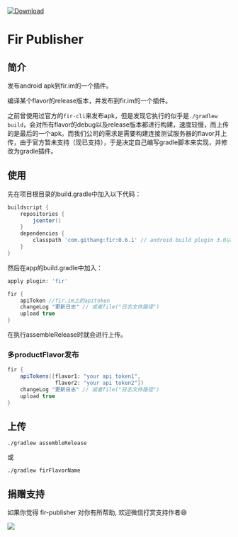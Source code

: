 [ ![Download](https://api.bintray.com/packages/msdx/maven/FirPublisher/images/download.svg) ](https://bintray.com/msdx/maven/FirPublisher/_latestVersion) 
 
Fir Publisher
===

## 简介

发布android apk到fir.im的一个插件。

编译某个flavor的release版本，并发布到fir.im的一个插件。

之前曾使用过官方的`fir-cli`来发布apk，但是发现它执行的似乎是`./gradlew build`，会对所有flavor的debug以及release版本都进行构建，速度较慢，而上传的是最后的一个apk。而我们公司的需求是需要构建连接测试服务器的flavor并上传，由于官方暂未支持（现已支持），于是决定自己编写gradle脚本来实现，并修改为gradle插件。

## 使用

先在项目根目录的build.gradle中加入以下代码：
```groovy
buildscript {
    repositories {
        jcenter()
    }
    dependencies {
        classpath 'com.githang:fir:0.6.1' // android build plugin 3.0以下版本请使用0.4.3
    }
}
```

然后在app的build.gradle中加入：

```groovy
apply plugin: 'fir'

fir {
    apiToken //fir.im上的apitoken
    changeLog "更新日志" // 或者file("日志文件路径")
    upload true
}
```
在执行assembleRelease时就会进行上传。

### 多productFlavor发布

```groovy
fir {
    apiTokens([flavor1: "your api token1",
               flavor2: "your api token2"])
    changeLog "更新日志" // 或者file("日志文件路径")
    upload true
}

```

## 上传

```shell
./gradlew assembleRelease
```

或

```shell
./gradlew firFlavorName
```

## 捐赠支持

如果你觉得 fir-publisher 对你有所帮助, 欢迎微信打赏支持作者:smile:

![](http://disk.githang.com/wechat.png)
